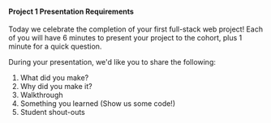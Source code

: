 #### Project 1 Presentation Requirements

Today we celebrate the completion of your first full-stack web project! Each of you will have 6 minutes to present your project to the cohort, plus 1 minute for a quick question.

During your presentation, we'd like you to share the following:

1. What did you make?
1. Why did you make it?
1. Walkthrough
1. Something you learned (Show us some code!)
1. Student shout-outs
